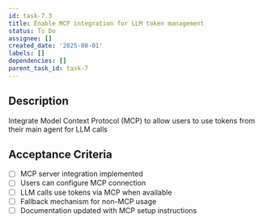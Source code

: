 ```yaml
---
id: task-7.3
title: Enable MCP integration for LLM token management
status: To Do
assignee: []
created_date: '2025-08-01'
labels: []
dependencies: []
parent_task_id: task-7
---
```


## Description

Integrate Model Context Protocol (MCP) to allow users to use tokens from their main agent for LLM calls

## Acceptance Criteria

- [ ] MCP server integration implemented
- [ ] Users can configure MCP connection
- [ ] LLM calls use tokens via MCP when available
- [ ] Fallback mechanism for non-MCP usage
- [ ] Documentation updated with MCP setup instructions
